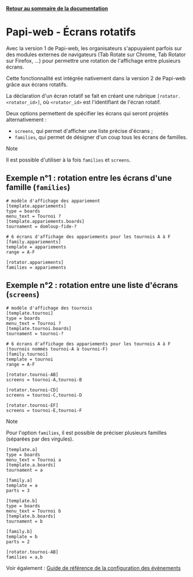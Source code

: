 **[Retour au sommaire de la documentation](../README.md)**

# Papi-web - Écrans rotatifs

Avec la version 1 de Papi-web, les organisateurs s'appuyaient parfois sur des modules externes de navigateurs (Tab Rotate sur Chrome, Tab Rotator sur Firefox, ...) pour permettre une rotation de l'affichage entre plusieurs écrans.

Cette fonctionnalité est intégrée nativement dans la version 2 de Papi-web grâce aux écrans rotatifs.

La déclaration d'un écran rotatif se fait en créant une rubrique `[rotator.<rotator_id>]`, où `<rotator_id>` est l'identifiant de l'écran rotatif.

Deux options permettent de spécifier les écrans qui seront projetés alternativement :
- `screens`, qui permet d'afficher une liste précise d'écrans ;
- `families`, qui permet de désigner d'un coup tous les écrans de familles.

> [!NOTE]
> Il est possible d'utiliser à la fois `families` et `screens`.

## Exemple n°1 : rotation entre les écrans d'une famille (`families`)

```
# modèle d'affichage des appariement
[template.appariements]
type = boards
menu_text = Tournoi ?
[template.appariements.boards]
tournament = domloup-fide-?

# 6 écrans d'affichage des appariements pour les tournois A à F
[family.appariements]
template = appariements
range = A-F

[rotator.appariements]
families = appariements
```

## Exemple n°2 : rotation entre une liste d'écrans (`screens`)

```
# modèle d'affichage des tournois
[template.tournoi]
type = boards
menu_text = Tournoi ?
[template.tournoi.boards]
tournament = tournoi-?

# 6 écrans d'affichage des appariements pour les tournois A à F (tournois nommés tournoi-A à tournoi-F)
[family.tournoi]
template = tournoi
range = A-F

[rotator.tournoi-AB]
screens = tournoi-A,tournoi-B

[rotator.tournoi-CD]
screens = tournoi-C,tournoi-D

[rotator.tournoi-EF]
screens = tournoi-E,tournoi-F
```

> [!NOTE]
> Pour l'option `families`, il est possible de préciser plusieurs familles (séparées par des virgules).

```
[template.a]
type = boards
menu_text = Tournoi a
[template.a.boards]
tournament = a

[family.a]
template = a
parts = 3

[template.b]
type = boards
menu_text = Tournoi b
[template.b.boards]
tournament = b

[family.b]
template = b
parts = 2

[rotator.tournoi-AB]
families = a,b
```

Voir également : [Guide de référence de la configuration des évènements](40-ref.md)

